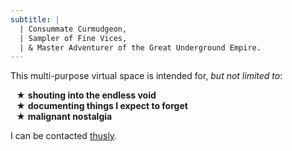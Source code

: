 ```yaml
---
subtitle: |
  | Consummate Curmudgeon,
  | Sampler of Fine Vices,
  | & Master Adventurer of the Great Underground Empire.
---
```


<style>
ul li::marker {
  content: "★";
}
li {
  padding-left:  0.25rem;
}
</style>

This multi-purpose virtual space is intended for, *but not limited to*:

- **shouting into the endless void**
- **documenting things I expect to forget**
- **malignant nostalgia**

I can be contacted [thusly](mailto:jeremy.rm@01001010.net?subject=Hi!).

